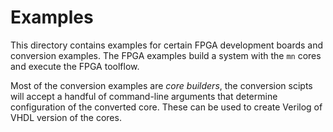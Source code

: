 
# Examples
This directory contains examples for certain FPGA development
boards and conversion examples.  The FPGA examples build a system 
with the `mn` cores and execute the FPGA toolflow.  

Most of the conversion examples are *core builders*, 
the conversion scipts will accept a handful of command-line arguments
that determine configuration of the converted core.  These can 
be used to create Verilog of VHDL version of the cores.

<!--
Conversion example 
-->

<!--
FPGA board example
-->
